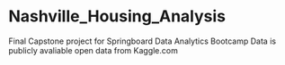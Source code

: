 # Nashville_Housing_Analysis
Final Capstone project for Springboard Data Analytics Bootcamp
Data is publicly avaliable open data from Kaggle.com
